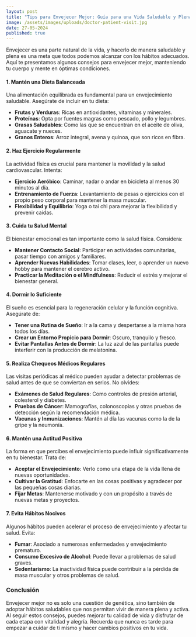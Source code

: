 ```yaml
---
layout: post
title: "Tips para Envejecer Mejor: Guía para una Vida Saludable y Plena"
image: /assets/images/uploads/doctor-patient-visit.jpg
date: 27-05-2024
published: true
---
```

Envejecer es una parte natural de la vida, y hacerlo de manera saludable y plena es una meta que todos podemos alcanzar con los hábitos adecuados. Aquí te presentamos algunos consejos para envejecer mejor, manteniendo tu cuerpo y mente en óptimas condiciones.

#### 1. Mantén una Dieta Balanceada

Una alimentación equilibrada es fundamental para un envejecimiento saludable. Asegúrate de incluir en tu dieta:

* **Frutas y Verduras**: Ricas en antioxidantes, vitaminas y minerales.
* **Proteínas**: Opta por fuentes magras como pescado, pollo y legumbres.
* **Grasas Saludables**: Como las que se encuentran en el aceite de oliva, aguacate y nueces.
* **Granos Enteros**: Arroz integral, avena y quinoa, que son ricos en fibra.

#### 2. Haz Ejercicio Regularmente

La actividad física es crucial para mantener la movilidad y la salud cardiovascular. Intenta:

* **Ejercicio Aeróbico**: Caminar, nadar o andar en bicicleta al menos 30 minutos al día.
* **Entrenamiento de Fuerza**: Levantamiento de pesas o ejercicios con el propio peso corporal para mantener la masa muscular.
* **Flexibilidad y Equilibrio**: Yoga o tai chi para mejorar la flexibilidad y prevenir caídas.

#### 3. Cuida tu Salud Mental

El bienestar emocional es tan importante como la salud física. Considera:

* **Mantener Contacto Social**: Participar en actividades comunitarias, pasar tiempo con amigos y familiares.
* **Aprender Nuevas Habilidades**: Tomar clases, leer, o aprender un nuevo hobby para mantener el cerebro activo.
* **Practicar la Meditación o el Mindfulness**: Reducir el estrés y mejorar el bienestar general.

#### 4. Dormir lo Suficiente

El sueño es esencial para la regeneración celular y la función cognitiva. Asegúrate de:

* **Tener una Rutina de Sueño**: Ir a la cama y despertarse a la misma hora todos los días.
* **Crear un Entorno Propicio para Dormir**: Oscuro, tranquilo y fresco.
* **Evitar Pantallas Antes de Dormir**: La luz azul de las pantallas puede interferir con la producción de melatonina.

#### 5. Realiza Chequeos Médicos Regulares

Las visitas periódicas al médico pueden ayudar a detectar problemas de salud antes de que se conviertan en serios. No olvides:

* **Exámenes de Salud Regulares**: Como controles de presión arterial, colesterol y diabetes.
* **Pruebas de Cáncer**: Mamografías, colonoscopias y otras pruebas de detección según la recomendación médica.
* **Vacunas y Inmunizaciones**: Mantén al día las vacunas como la de la gripe y la neumonía.

#### 6. Mantén una Actitud Positiva

La forma en que percibes el envejecimiento puede influir significativamente en tu bienestar. Trata de:

* **Aceptar el Envejecimiento**: Verlo como una etapa de la vida llena de nuevas oportunidades.
* **Cultivar la Gratitud**: Enfocarte en las cosas positivas y agradecer por las pequeñas cosas diarias.
* **Fijar Metas**: Mantenerse motivado y con un propósito a través de nuevas metas y proyectos.

#### 7. Evita Hábitos Nocivos

Algunos hábitos pueden acelerar el proceso de envejecimiento y afectar tu salud. Evita:

* **Fumar**: Asociado a numerosas enfermedades y envejecimiento prematuro.
* **Consumo Excesivo de Alcohol**: Puede llevar a problemas de salud graves.
* **Sedentarismo**: La inactividad física puede contribuir a la pérdida de masa muscular y otros problemas de salud.

### Conclusión

Envejecer mejor no es solo una cuestión de genética, sino también de adoptar hábitos saludables que nos permitan vivir de manera plena y activa. Al seguir estos consejos, puedes mejorar tu calidad de vida y disfrutar de cada etapa con vitalidad y alegría. Recuerda que nunca es tarde para empezar a cuidar de ti mismo y hacer cambios positivos en tu vida.